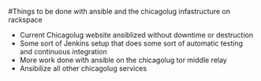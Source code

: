 #Things to be done with ansible and the chicagolug infastructure on rackspace

*  Current Chicagolug website ansiblized without downtime or destruction
*  Some sort of Jenkins setup that does some sort of automatic testing and continuous integration
*  More work done with ansible on the chicagolug tor middle relay
*  Ansibilize all other chicagolug services
